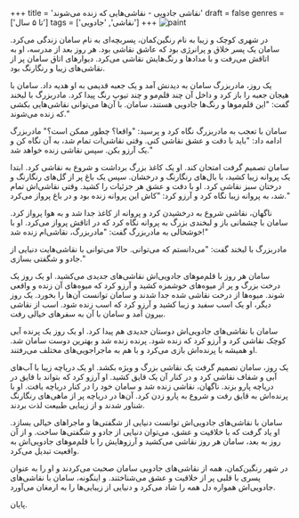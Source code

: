 +++
title = 'نقاشی جادویی - نقاشی‌هایی که زنده می‌شوند'
draft = false
genres = ['تا ۵ سال']
tags = ['نقاشی', 'جادویی']
+++
![paint](/16.paint.jpg)

در شهری کوچک و زیبا به نام رنگین‌کمان، پسربچه‌ای به نام سامان زندگی می‌کرد. سامان یک پسر خلاق و پرانرژی بود که عاشق نقاشی بود. هر روز بعد از مدرسه، او به اتاقش می‌رفت و با مدادها و رنگ‌هایش نقاشی می‌کرد. دیوارهای اتاق سامان پر از نقاشی‌های زیبا و رنگارنگ بود.

یک روز، مادربزرگ سامان به دیدنش آمد و یک جعبه قدیمی به او هدیه داد. سامان با هیجان جعبه را باز کرد و داخل آن چند قلم‌مو و چند تیوپ رنگ پیدا کرد. مادربزرگ با لبخند گفت: "این قلم‌موها و رنگ‌ها جادویی هستند، سامان. با آن‌ها می‌توانی نقاشی‌هایی بکشی که زنده می‌شوند."

سامان با تعجب به مادربزرگ نگاه کرد و پرسید: "واقعا؟ چطور ممکن است؟" مادربزرگ ادامه داد: "باید با دقت و عشق نقاشی کنی. وقتی نقاشی‌ات تمام شد، به آن نگاه کن و یک آرزو بکن. سپس نقاشی زنده خواهد شد."

سامان تصمیم گرفت امتحان کند. او یک کاغذ بزرگ برداشت و شروع به نقاشی کرد. ابتدا یک پروانه زیبا کشید، با بال‌های رنگارنگ و درخشان. سپس یک باغ پر از گل‌های رنگارنگ و درختان سبز نقاشی کرد. او با دقت و عشق هر جزئیات را کشید. وقتی نقاشی‌اش تمام شد، به پروانه زیبا نگاه کرد و آرزو کرد: "کاش این پروانه زنده بود و در باغ پرواز می‌کرد."

ناگهان، نقاشی شروع به درخشیدن کرد و پروانه از کاغذ جدا شد و به هوا پرواز کرد. سامان با چشمانی باز و لبخندی بزرگ به پروانه نگاه کرد که در اتاقش پرواز می‌کرد. او با خوشحالی به مادربزرگ گفت: "مادربزرگ، نقاشی‌ام زنده شد!"

مادربزرگ با لبخند گفت: "می‌دانستم که می‌توانی. حالا می‌توانی با نقاشی‌هایت دنیایی از جادو و شگفتی بسازی."

سامان هر روز با قلم‌موهای جادویی‌اش نقاشی‌های جدیدی می‌کشید. او یک روز یک درخت بزرگ و پر از میوه‌های خوشمزه کشید و آرزو کرد که میوه‌های آن زنده و واقعی شوند. میوه‌ها از درخت نقاشی شده جدا شدند و سامان توانست آن‌ها را بخورد. یک روز دیگر، او یک اسب سفید و زیبا کشید و آرزو کرد که اسب زنده شود. اسب از نقاشی بیرون آمد و سامان با آن به سفرهای خیالی رفت.

سامان با نقاشی‌های جادویی‌اش دوستان جدیدی هم پیدا کرد. او یک روز یک پرنده آبی کوچک نقاشی کرد و آرزو کرد که زنده شود. پرنده زنده شد و بهترین دوست سامان شد. او همیشه با پرنده‌اش بازی می‌کرد و با هم به ماجراجویی‌های مختلف می‌رفتند.

یک روز، سامان تصمیم گرفت یک نقاشی بزرگ و ویژه بکشد. او یک دریاچه زیبا با آب‌های آبی و شفاف نقاشی کرد و در کنار آن یک قایق کشید. او آرزو کرد که بتواند با قایق در دریاچه پارو بزند. ناگهان، نقاشی زنده شد و سامان خود را در کنار دریاچه یافت. او با پرنده‌اش به قایق رفت و شروع به پارو زدن کرد. آن‌ها در دریاچه پر از ماهی‌های رنگارنگ شناور شدند و از زیبایی طبیعت لذت بردند.

سامان با نقاشی‌های جادویی‌اش توانست دنیایی از شگفتی‌ها و ماجراهای خیالی بسازد. او یاد گرفت که با خلاقیت و عشق، می‌توان دنیایی از جادو و شگفتی‌ها ساخت. و از آن روز به بعد، سامان هر روز نقاشی می‌کشید و آرزوهایش را با قلم‌موهای جادویی‌اش به واقعیت تبدیل می‌کرد.

در شهر رنگین‌کمان، همه از نقاشی‌های جادویی سامان صحبت می‌کردند و او را به عنوان پسری با قلبی پر از خلاقیت و عشق می‌شناختند. و اینگونه، سامان با نقاشی‌های جادویی‌اش همواره دل همه را شاد می‌کرد و دنیایی از زیبایی‌ها را به ارمغان می‌آورد.

پایان.